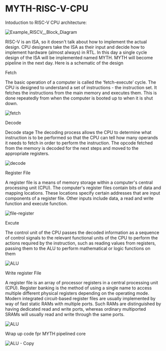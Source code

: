 # MYTH-RISC-V-CPU

Intoduction to RISC-V CPU architecture:

![Example_RISCV__Block_Diagram](https://user-images.githubusercontent.com/67355283/166131604-b10fe61a-f482-45f0-8288-068861b0b56f.jpg)


RISC-V is an ISA, so it doesn't talk about how to implement the actual design. CPU designers take the ISA as their input and decide how to implement hardware (almost always) in RTL. In this day a single cycle design of the ISA will be implemented named MYTH. MYTH will become pipeline in the next day. Here is a schematic of the design


Fetch

The basic operation of a computer is called the ‘fetch-execute’ cycle. The CPU is designed to understand a set of instructions - the instruction set. It fetches the instructions from the main memory and executes them. This is done repeatedly from when the computer is booted up to when it is shut down.


![fetch](https://user-images.githubusercontent.com/67355283/166131725-ea1524fd-28b7-4d83-a38f-ef69cb9996dd.PNG)


Decode

Decode stage The decoding process allows the CPU to determine what instruction is to be performed so that the CPU can tell how many operands it needs to fetch in order to perform the instruction. The opcode fetched from the memory is decoded for the next steps and moved to the appropriate registers.

![decode](https://user-images.githubusercontent.com/67355283/166131635-c32666c5-0ad7-4347-88d2-3e89ef99e4f9.PNG)

Register File

A register file is a means of memory storage within a computer's central processing unit (CPU). The computer's register files contain bits of data and mapping locations. These locations specify certain addresses that are input components of a register file. Other inputs include data, a read and write function and execute function.


![file-register](https://user-images.githubusercontent.com/67355283/166131758-b137a9c6-7265-47f6-9937-9d411e3b3433.PNG)



Excute

The control unit of the CPU passes the decoded information as a sequence of control signals to the relevant functional units of the CPU to perform the actions required by the instruction, such as reading values from registers, passing them to the ALU to perform mathematical or logic functions on them


![ALU](https://user-images.githubusercontent.com/67355283/166132075-4caae9d3-b94b-4366-97eb-9ca7bc465170.PNG)



Write register File

A register file is an array of processor registers in a central processing unit (CPU). Register banking is the method of using a single name to access multiple different physical registers depending on the operating mode. Modern integrated circuit-based register files are usually implemented by way of fast static RAMs with multiple ports. Such RAMs are distinguished by having dedicated read and write ports, whereas ordinary multiported SRAMs will usually read and write through the same ports.

![ALU](https://user-images.githubusercontent.com/67355283/166132091-aeebbc07-e759-4222-a48f-770802e7dc06.PNG)


Wrap up code fpr MYTH pipelined core


![ALU - Copy](https://user-images.githubusercontent.com/67355283/166132241-d3760af7-2da9-43f1-b75c-4e69a4fc061e.PNG)


